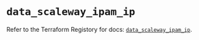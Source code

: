 # `data_scaleway_ipam_ip`

Refer to the Terraform Registory for docs: [`data_scaleway_ipam_ip`](https://registry.terraform.io/providers/scaleway/scaleway/2.39.0/docs/data-sources/ipam_ip).
